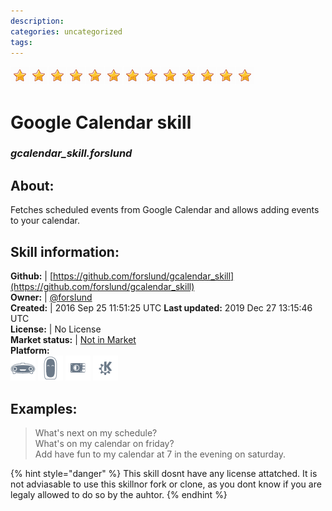 ```yaml
--- 
description: 
categories: uncategorized   
tags:   
---
```


![](../.gitbook/assets/star.png)![](../.gitbook/assets/star.png)![](../.gitbook/assets/star.png)![](../.gitbook/assets/star.png)![](../.gitbook/assets/star.png)![](../.gitbook/assets/star.png)![](../.gitbook/assets/star.png)![](../.gitbook/assets/star.png)![](../.gitbook/assets/star.png)![](../.gitbook/assets/star.png)![](../.gitbook/assets/star.png)![](../.gitbook/assets/star.png)![](../.gitbook/assets/star.png)  
# Google Calendar skill  
### _gcalendar_skill.forslund_  
## About:  
Fetches scheduled events from Google Calendar and allows adding events to your calendar.

## Skill information:  
**Github:** | [https://github.com/forslund/gcalendar_skill](https://github.com/forslund/gcalendar_skill)  
**Owner:** | [@forslund](https://github.com/forslund)  
**Created:** | 2016 Sep 25 11:51:25 UTC  **Last updated:** 2019 Dec 27 13:15:46 UTC  
**License:** | No License  
**Market status:** | [Not in Market](https://market.mycroft.ai/skill/)  
**Platform:**  
 ![](../.gitbook/assets/mark-1-icon.png)  ![](../.gitbook/assets/mark-2-icon.png)  ![](../.gitbook/assets/picroft-icon.png)  ![](../.gitbook/assets/kde.png)   
## Examples:  
> What's next on my schedule?  
> What's on my calendar on friday?  
> Add have fun to my calendar at 7 in the evening on saturday.  
  
{% hint style="danger" %}
This skill dosnt have any license attatched. It is not adviasable to use this skillnor fork or clone, as you dont know if you are legaly allowed to do so by the auhtor.
{% endhint %}
